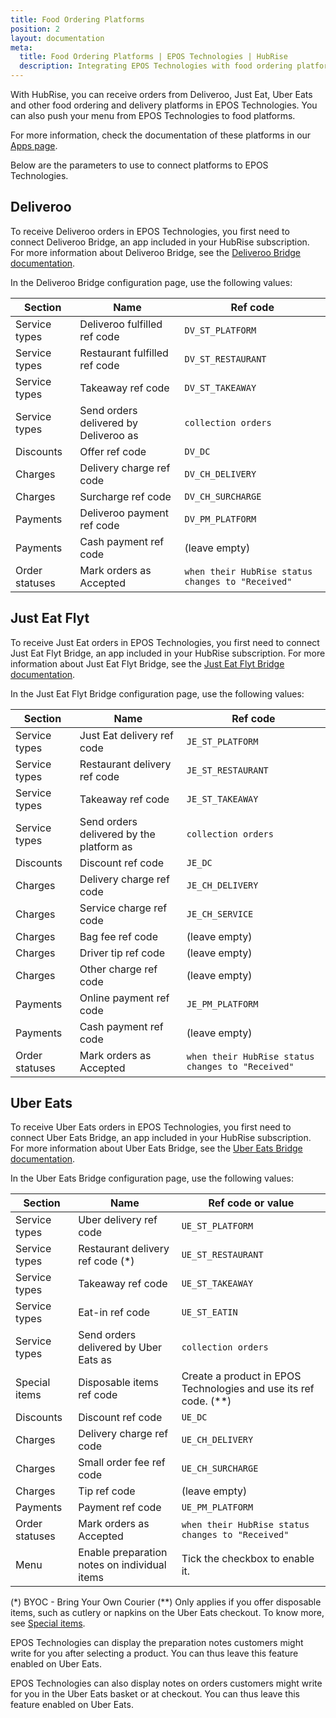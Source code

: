```yaml
---
title: Food Ordering Platforms
position: 2
layout: documentation
meta:
  title: Food Ordering Platforms | EPOS Technologies | HubRise
  description: Integrating EPOS Technologies with food ordering platforms requires you to specify particular ref codes in the configuration page of the delivery platform bridge.
---
```


With HubRise, you can receive orders from Deliveroo, Just Eat, Uber Eats and other food ordering and delivery platforms in EPOS Technologies. You can also push your menu from EPOS Technologies to food platforms.

For more information, check the documentation of these platforms in our [Apps page](/apps/food-ordering-platforms).

Below are the parameters to use to connect platforms to EPOS Technologies.

## Deliveroo

To receive Deliveroo orders in EPOS Technologies, you first need to connect Deliveroo Bridge, an app included in your HubRise subscription. For more information about Deliveroo Bridge, see the [Deliveroo Bridge documentation](/apps/deliveroo).

In the Deliveroo Bridge configuration page, use the following values:

| Section        | Name                                  | Ref code                                          |
| -------------- | ------------------------------------- | ------------------------------------------------- |
| Service types  | Deliveroo fulfilled ref code          | `DV_ST_PLATFORM`                                  |
| Service types  | Restaurant fulfilled ref code         | `DV_ST_RESTAURANT`                                |
| Service types  | Takeaway ref code                     | `DV_ST_TAKEAWAY`                                  |
| Service types  | Send orders delivered by Deliveroo as | `collection orders`                               |
| Discounts      | Offer ref code                        | `DV_DC`                                           |
| Charges        | Delivery charge ref code              | `DV_CH_DELIVERY`                                  |
| Charges        | Surcharge ref code                    | `DV_CH_SURCHARGE`                                 |
| Payments       | Deliveroo payment ref code            | `DV_PM_PLATFORM`                                  |
| Payments       | Cash payment ref code                 | (leave empty)                                     |
| Order statuses | Mark orders as Accepted               | `when their HubRise status changes to "Received"` |

## Just Eat Flyt

To receive Just Eat orders in EPOS Technologies, you first need to connect Just Eat Flyt Bridge, an app included in your HubRise subscription. For more information about Just Eat Flyt Bridge, see the [Just Eat Flyt Bridge documentation](/apps/just-eat-flyt).

In the Just Eat Flyt Bridge configuration page, use the following values:

| Section        | Name                                     | Ref code                                          |
| -------------- | ---------------------------------------- | ------------------------------------------------- |
| Service types  | Just Eat delivery ref code               | `JE_ST_PLATFORM`                                  |
| Service types  | Restaurant delivery ref code             | `JE_ST_RESTAURANT`                                |
| Service types  | Takeaway ref code                        | `JE_ST_TAKEAWAY`                                  |
| Service types  | Send orders delivered by the platform as | `collection orders`                               |
| Discounts      | Discount ref code                        | `JE_DC`                                           |
| Charges        | Delivery charge ref code                 | `JE_CH_DELIVERY`                                  |
| Charges        | Service charge ref code                  | `JE_CH_SERVICE`                                   |
| Charges        | Bag fee ref code                         | (leave empty)                                     |
| Charges        | Driver tip ref code                      | (leave empty)                                     |
| Charges        | Other charge ref code                    | (leave empty)                                     |
| Payments       | Online payment ref code                  | `JE_PM_PLATFORM`                                  |
| Payments       | Cash payment ref code                    | (leave empty)                                     |
| Order statuses | Mark orders as Accepted                  | `when their HubRise status changes to "Received"` |

## Uber Eats

To receive Uber Eats orders in EPOS Technologies, you first need to connect Uber Eats Bridge, an app included in your HubRise subscription. For more information about Uber Eats Bridge, see the [Uber Eats Bridge documentation](/apps/uber-eats).

In the Uber Eats Bridge configuration page, use the following values:

| Section        | Name                                         | Ref code or value                                                  |
| -------------- | -------------------------------------------- | ------------------------------------------------------------------ |
| Service types  | Uber delivery ref code                       | `UE_ST_PLATFORM`                                                   |
| Service types  | Restaurant delivery ref code (\*)            | `UE_ST_RESTAURANT`                                                 |
| Service types  | Takeaway ref code                            | `UE_ST_TAKEAWAY`                                                   |
| Service types  | Eat-in ref code                              | `UE_ST_EATIN`                                                      |
| Service types  | Send orders delivered by Uber Eats as        | `collection orders`                                                |
| Special items  | Disposable items ref code                    | Create a product in EPOS Technologies and use its ref code. (\*\*) |
| Discounts      | Discount ref code                            | `UE_DC`                                                            |
| Charges        | Delivery charge ref code                     | `UE_CH_DELIVERY`                                                   |
| Charges        | Small order fee ref code                     | `UE_CH_SURCHARGE`                                                  |
| Charges        | Tip ref code                                 | (leave empty)                                                      |
| Payments       | Payment ref code                             | `UE_PM_PLATFORM`                                                   |
| Order statuses | Mark orders as Accepted                      | `when their HubRise status changes to "Received"`                  |
| Menu           | Enable preparation notes on individual items | Tick the checkbox to enable it.                                    |

(\*) BYOC - Bring Your Own Courier
(\*\*) Only applies if you offer disposable items, such as cutlery or napkins on the Uber Eats checkout. To know more, see [Special items](/apps/uber-eats/configuration#special-items).

EPOS Technologies can display the preparation notes customers might write for you after selecting a product. You can thus leave this feature enabled on Uber Eats.

EPOS Technologies can also display notes on orders customers might write for you in the Uber Eats basket or at checkout. You can thus leave this feature enabled on Uber Eats.